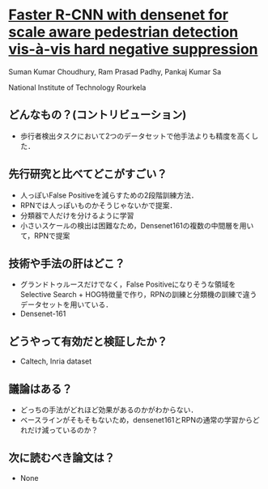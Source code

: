 # [Faster R-CNN with densenet for scale aware pedestrian detection vis-à-vis hard negative suppression](https://www.semanticscholar.org/paper/Faster-R-CNN-with-densenet-for-scale-aware-hard-Choudhury-Padhy/7b60734442b705d2383973cfad175aa527864d31)
Suman Kumar Choudhury, Ram Prasad Padhy, Pankaj Kumar Sa

National Institute of Technology Rourkela

## どんなもの？(コントリビューション)
* 歩行者検出タスクにおいて2つのデータセットで他手法よりも精度を高くした．

## 先行研究と比べてどこがすごい？
* 人っぽいFalse Positiveを減らすための2段階訓練方法．
* RPNでは人っぽいものかそうじゃないかで提案．
* 分類器で人だけを分けるように学習
* 小さいスケールの検出は困難なため，Densenet161の複数の中間層を用いて，RPNで提案

## 技術や手法の肝はどこ？
* グランドトゥルースだけでなく，False Positiveになりそうな領域をSelective Search + HOG特徴量で作り，RPNの訓練と分類機の訓練で違うデータセットを用いている．
* Densenet-161

## どうやって有効だと検証したか？
* Caltech, Inria dataset

## 議論はある？
* どっちの手法がどれほど効果があるのかがわからない．
* ベースラインがそもそもないため，densenet161とRPNの通常の学習からどれだけ減っているのか？

## 次に読むべき論文は？
* None
